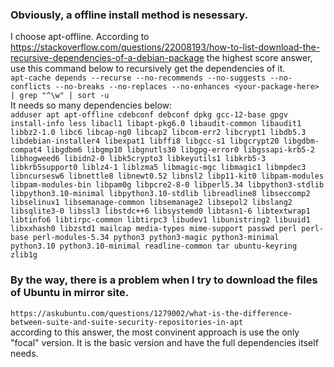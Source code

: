 ### Obviously, a offline  install method is nesessary.  
I choose apt-offline. According to <https://stackoverflow.com/questions/22008193/how-to-list-download-the-recursive-dependencies-of-a-debian-package> the highest score answer, use this command below to recursively get the dependencies of it.  
`apt-cache depends --recurse --no-recommends --no-suggests --no-conflicts --no-breaks --no-replaces --no-enhances <your-package-here> | grep "^\w" | sort -u`  
It needs so many dependencies below:  
` adduser
apt
apt-offline
cdebconf
debconf
dpkg
gcc-12-base
gpgv
install-info
less
libacl1
libapt-pkg6.0
libaudit-common
libaudit1
libbz2-1.0
libc6
libcap-ng0
libcap2
libcom-err2
libcrypt1
libdb5.3
libdebian-installer4
libexpat1
libffi8
libgcc-s1
libgcrypt20
libgdbm-compat4
libgdbm6
libgmp10
libgnutls30
libgpg-error0
libgssapi-krb5-2
libhogweed6
libidn2-0
libk5crypto3
libkeyutils1
libkrb5-3
libkrb5support0
liblz4-1
liblzma5
libmagic-mgc
libmagic1
libmpdec3
libncursesw6
libnettle8
libnewt0.52
libnsl2
libp11-kit0
libpam-modules
libpam-modules-bin
libpam0g
libpcre2-8-0
libperl5.34
libpython3-stdlib
libpython3.10-minimal
libpython3.10-stdlib
libreadline8
libseccomp2
libselinux1
libsemanage-common
libsemanage2
libsepol2
libslang2
libsqlite3-0
libssl3
libstdc++6
libsystemd0
libtasn1-6
libtextwrap1
libtinfo6
libtirpc-common
libtirpc3
libudev1
libunistring2
libuuid1
libxxhash0
libzstd1
mailcap
media-types
mime-support
passwd
perl
perl-base
perl-modules-5.34
python3
python3-magic
python3-minimal
python3.10
python3.10-minimal
readline-common
tar
ubuntu-keyring
zlib1g `  

### By the way, there is a problem when I try to download the files of Ubuntu in mirror site.  
`https://askubuntu.com/questions/1279002/what-is-the-difference-between-suite-and-suite-security-repositories-in-apt`  
according to this answer, the most convinent approach is use the only "focal" version. It is the basic version and have the full dependencies itself needs.  


